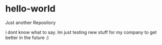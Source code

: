 # hello-world
Just another Repository

i dont know what to say. Im just testing new stuff for my company to get better in the future :)
